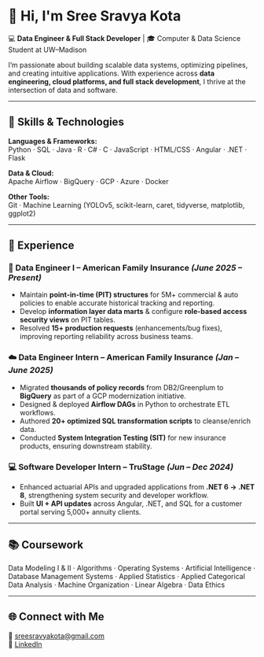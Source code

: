 # 👋 Hi, I'm Sree Sravya Kota  

💻 **Data Engineer & Full Stack Developer** | 🎓 Computer & Data Science Student at UW–Madison

I’m passionate about building scalable data systems, optimizing pipelines, and creating intuitive applications. With experience across **data engineering, cloud platforms, and full stack development**, I thrive at the intersection of data and software.  

---

## 🔧 Skills & Technologies  

**Languages & Frameworks:**  
Python · SQL · Java · R · C# · C · JavaScript · HTML/CSS · Angular · .NET · Flask  

**Data & Cloud:**  
Apache Airflow · BigQuery · GCP · Azure · Docker  

**Other Tools:**  
Git · Machine Learning (YOLOv5, scikit-learn, caret, tidyverse, matplotlib, ggplot2)  

---

## 💼 Experience  

### 🚀 Data Engineer I – American Family Insurance *(June 2025 – Present)*  
- Maintain **point-in-time (PIT) structures** for 5M+ commercial & auto policies to enable accurate historical tracking and reporting.  
- Develop **information layer data marts** & configure **role-based access security views** on PIT tables.  
- Resolved **15+ production requests** (enhancements/bug fixes), improving reporting reliability across business teams.  

### ☁️ Data Engineer Intern – American Family Insurance *(Jan – June 2025)*  
- Migrated **thousands of policy records** from DB2/Greenplum to **BigQuery** as part of a GCP modernization initiative.  
- Designed & deployed **Airflow DAGs** in Python to orchestrate ETL workflows.  
- Authored **20+ optimized SQL transformation scripts** to cleanse/enrich data.  
- Conducted **System Integration Testing (SIT)** for new insurance products, ensuring downstream stability.  

### 💻 Software Developer Intern – TruStage *(Jun – Dec 2024)*  
- Enhanced actuarial APIs and upgraded applications from **.NET 6 → .NET 8**, strengthening system security and developer workflow.  
- Built **UI + API updates** across Angular, .NET, and SQL for a customer portal serving 5,000+ annuity clients.  

---

## 📚 Coursework  
Data Modeling I & II · Algorithms · Operating Systems · Artificial Intelligence · Database Management Systems · Applied Statistics · Applied Categorical Data Analysis · Machine Organization · Linear Algebra · Data Ethics  

---

## 🌐 Connect with Me  
📧 [sreesravyakota@gmail.com](mailto:sreesravyakota@gmail.com)  
🔗 [LinkedIn](https://www.linkedin.com/in/sree-sravya-kota-0583a3218/)  

